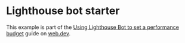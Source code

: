 # Lighthouse bot starter

This example is part of the [Using Lighthouse Bot to set a performance
budget](https://web.dev/fast/using-lighthouse-bot-to-set-a-performance-budget)
guide on [web.dev](https://web.dev).